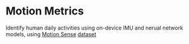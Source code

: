 # Motion Metrics

Identify human daily activities using on-device IMU and nerual network models, using [Motion Sense](https://github.com/mmalekzadeh/motion-sense.git) [dataset](https://www.kaggle.com/api/v1/datasets/download/malekzadeh/motionsense-dataset)
